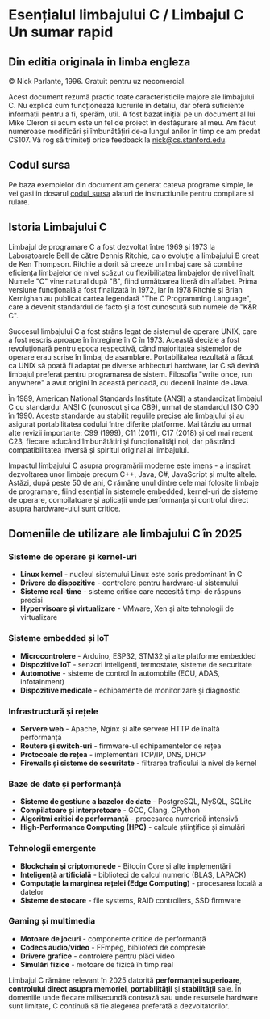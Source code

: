 # Esențialul limbajului C / Limbajul C Un sumar rapid


## Din editia originala in limba engleza
© Nick Parlante, 1996. Gratuit pentru uz necomercial.

Acest document rezumă practic toate caracteristicile majore ale limbajului C. Nu explică cum funcționează lucrurile în detaliu, dar oferă suficiente informații pentru a fi, sperăm, util. A fost bazat inițial pe un document al lui Mike Cleron și acum este un fel de proiect în desfășurare al meu. Am făcut numeroase modificări și îmbunătățiri de-a lungul anilor în timp ce am predat CS107. Vă rog să trimiteți orice feedback la nick@cs.stanford.edu.

## Codul sursa

Pe baza exemplelor din document am generat cateva programe simple, le vei gasi in dosarul [codul_sursa](./codul_sursa/) alaturi de instructiunile pentru compilare si rulare.

## Istoria Limbajului C

Limbajul de programare C a fost dezvoltat între 1969 și 1973 la Laboratoarele Bell de către Dennis Ritchie, ca o evoluție a limbajului B creat de Ken Thompson. Ritchie a dorit să creeze un limbaj care să combine eficiența limbajelor de nivel scăzut cu flexibilitatea limbajelor de nivel înalt. Numele "C" vine natural după "B", fiind următoarea literă din alfabet. Prima versiune funcțională a fost finalizată în 1972, iar în 1978 Ritchie și Brian Kernighan au publicat cartea legendară "The C Programming Language", care a devenit standardul de facto și a fost cunoscută sub numele de "K&R C".

Succesul limbajului C a fost strâns legat de sistemul de operare UNIX, care a fost rescris aproape în întregime în C în 1973. Această decizie a fost revoluționară pentru epoca respectivă, când majoritatea sistemelor de operare erau scrise în limbaj de asamblare. Portabilitatea rezultată a făcut ca UNIX să poată fi adaptat pe diverse arhitecturi hardware, iar C să devină limbajul preferat pentru programarea de sistem. Filosofia "write once, run anywhere" a avut origini în această perioadă, cu decenii înainte de Java.

În 1989, American National Standards Institute (ANSI) a standardizat limbajul C cu standardul ANSI C (cunoscut și ca C89), urmat de standardul ISO C90 în 1990. Aceste standarde au stabilit regulile precise ale limbajului și au asigurat portabilitatea codului între diferite platforme. Mai târziu au urmat alte revizii importante: C99 (1999), C11 (2011), C17 (2018) și cel mai recent C23, fiecare aducând îmbunătățiri și funcționalități noi, dar păstrând compatibilitatea inversă și spiritul original al limbajului.

Impactul limbajului C asupra programării moderne este imens - a inspirat dezvoltarea unor limbaje precum C++, Java, C#, JavaScript și multe altele. Astăzi, după peste 50 de ani, C rămâne unul dintre cele mai folosite limbaje de programare, fiind esențial în sistemele embedded, kernel-uri de sisteme de operare, compilatoare și aplicații unde performanța și controlul direct asupra hardware-ului sunt critice.

## Domeniile de utilizare ale limbajului C în 2025

### Sisteme de operare și kernel-uri
- **Linux kernel** - nucleul sistemului Linux este scris predominant în C
- **Drivere de dispozitive** - controlere pentru hardware-ul sistemului
- **Sisteme real-time** - sisteme critice care necesită timpi de răspuns precisi
- **Hypervisoare și virtualizare** - VMware, Xen și alte tehnologii de virtualizare

### Sisteme embedded și IoT
- **Microcontrolere** - Arduino, ESP32, STM32 și alte platforme embedded
- **Dispozitive IoT** - senzori inteligenti, termostate, sisteme de securitate
- **Automotive** - sisteme de control în automobile (ECU, ADAS, infotainment)
- **Dispozitive medicale** - echipamente de monitorizare și diagnostic

### Infrastructură și rețele
- **Servere web** - Apache, Nginx și alte servere HTTP de înaltă performanță
- **Routere și switch-uri** - firmware-ul echipamentelor de rețea
- **Protocoale de rețea** - implementări TCP/IP, DNS, DHCP
- **Firewalls și sisteme de securitate** - filtrarea traficului la nivel de kernel

### Baze de date și performanță
- **Sisteme de gestiune a bazelor de date** - PostgreSQL, MySQL, SQLite
- **Compilatoare și interpretoare** - GCC, Clang, CPython
- **Algoritmi critici de performanță** - procesarea numerică intensivă
- **High-Performance Computing (HPC)** - calcule științifice și simulări

### Tehnologii emergente
- **Blockchain și criptomonede** - Bitcoin Core și alte implementări
- **Inteligență artificială** - biblioteci de calcul numeric (BLAS, LAPACK)
- **Computație la marginea rețelei (Edge Computing)** - procesarea locală a datelor
- **Sisteme de stocare** - file systems, RAID controllers, SSD firmware

### Gaming și multimedia
- **Motoare de jocuri** - componente critice de performanță
- **Codecs audio/video** - FFmpeg, biblioteci de compresie
- **Drivere grafice** - controlere pentru plăci video
- **Simulări fizice** - motoare de fizică în timp real

Limbajul C rămâne relevant în 2025 datorită **performanței superioare**, **controlului direct asupra memoriei**, **portabilității** și **stabilității** sale. În domeniile unde fiecare milisecundă contează sau unde resursele hardware sunt limitate, C continuă să fie alegerea preferată a dezvoltatorilor.
